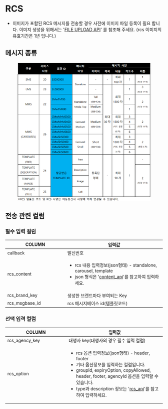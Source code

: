 # RCS

* 이미지가 포함된 RCS 메시지를 전송할 경우 사전에 이미지 파일 등록이 필요 합니다. 이미지 생성을 위해서는 '[FILE UPLOAD API](https://omniapi.gitbook.io/omni-api-specification/api-reference/registration/file)' 를 참조해 주세요. (rcs 이미지의 유효기간은 1년 입니다.)

## 메시지 종류

<div align="left">

<figure><img src="../../../../.gitbook/assets/image (11).png" alt=""><figcaption></figcaption></figure>

</div>

## 전송 관련 컬럼

### **필수 입력 컬럼**

<table><thead><tr><th width="178">COLUMN</th><th>입력값</th></tr></thead><tbody><tr><td>callback</td><td>발신번호</td></tr><tr><td>rcs_content</td><td><ul><li>rcs 내용 입력정보(json형태) - standalone, carousel, template</li><li>json 형식은 '<a href="https://omniapi.gitbook.io/omni-api-specification/api-reference/send/rcs#content">content_api</a>'를 참고하여 입력하세요.</li></ul></td></tr><tr><td>rcs_brand_key</td><td>생성한 브랜드마다 부여되는 Key</td></tr><tr><td>rcs_msgbase_id</td><td>rcs 메시지베이스 id(템플릿코드)</td></tr></tbody></table>

### **선택 입력 컬럼**

<table><thead><tr><th width="182">COLUMN</th><th>입력값</th></tr></thead><tbody><tr><td>rcs_agency_key</td><td>대행사 key(대행사의 경우 필수 입력 컬럼)</td></tr><tr><td>rcs_option</td><td><ul><li>rcs 옵션 입력정보(json형태) - header, footer</li><li>기타 옵션정보를 입력하는 컬럼입니다.</li><li>groupId, expiryOption, copyAllowed, header, footer, agencyId 옵션을 입력할 수 있습니다.</li><li>type과 description 정보는 '<a href="https://omniapi.gitbook.io/omni-api-specification/api-reference/send/omni#rcs">rcs_api</a>'를 참고하여 입력하세요.</li></ul></td></tr></tbody></table>
